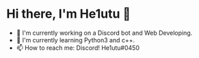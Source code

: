 # Hi there, I'm He1utu 👋
- 🔭 I'm currently working on a Discord bot and Web Developing.
- 🌱 I'm currently learning Python3 and c++.
- 📫 How to reach me: Discord! He1utu#0450
